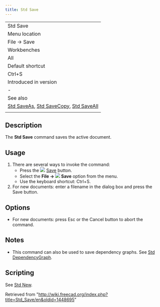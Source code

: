 ```yaml
---
title: Std Save
---
```


|                                                                                                                                 |
| ------------------------------------------------------------------------------------------------------------------------------- |
| Std Save                                                                                                                        |
| Menu location                                                                                                                   |
| File → Save                                                                                                                     |
| Workbenches                                                                                                                     |
| All                                                                                                                             |
| Default shortcut                                                                                                                |
| Ctrl+S                                                                                                                          |
| Introduced in version                                                                                                           |
| -                                                                                                                               |
| See also                                                                                                                        |
| [Std SaveAs](/Std_SaveAs "Std SaveAs"), [Std SaveCopy](/Std_SaveCopy "Std SaveCopy"), [Std SaveAll](/Std_SaveAll "Std SaveAll") |
|                                                                                                                                 |

## Description

The **Std Save** command saves the active document.

## Usage

1. There are several ways to invoke the command:
   - Press the ![](/images/Std_Save.svg) [Save](/Std_Save "Std Save") button.
   - Select the **File → ![](/images/Std_Save.svg) Save** option from the menu.
   - Use the keyboard shortcut: Ctrl+S.
2. For new documents: enter a filename in the dialog box and press the Save button.

## Options

- For new documents: press Esc or the Cancel button to abort the command.

## Notes

- This command can also be used to save dependency graphs. See [Std DependencyGraph](/Std_DependencyGraph "Std DependencyGraph").

## Scripting

See [Std New](/Std_New#Scripting "Std New").

Retrieved from "<http://wiki.freecad.org/index.php?title=Std_Save/en&oldid=1448695>"
